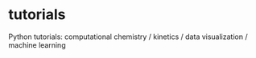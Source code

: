 # tutorials
Python tutorials: computational chemistry / kinetics / data visualization / machine learning
